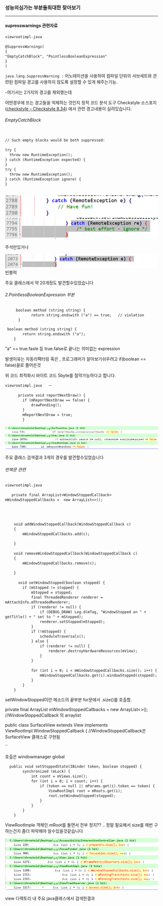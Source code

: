 


### 성능의심가는 부분들최대한 찾아보기

---



#### supresswarnings 관련자료

```
viewrootimpl.java

@SuppressWarnings(
{ 
"EmptyCatchBlock", "PointlessBooleanExpression"
} 
)
```

`java.lang.SuppressWarning :` 
어노테이션을 사용하여 컴파일 단위의 서브세트와 관련된 
컴파일 경고를 사용하지 않도록 설정할 수 있게 해주는기능.

-여기서는 2가지의 경고를 제외했는데

어떤경우에 뜨는 경고들을 억제하는 것인지 정적 코드 분석 도구 Checkstyle 소스포지 ([checkstyle &#x2013; Checkstyle 8.34](https://checkstyle.sourceforge.io))
에서 관련 경고내용이 실려있습니다.



###### EmptyCatchBlock

```

// Such empty blocks would be both suppressed: 

try {
  throw new RuntimeException();
} catch (RuntimeException expected) {
}
try {
  throw new RuntimeException();
} catch (RuntimeException ignore) {
}
      
```
![1456fd3852f288656fa25ef4ef1b2196.png](..\assets\1456fd3852f288656fa25ef4ef1b2196.png)
![65bf06b0ec1023734f0afc9f1265cdb6.png](..\assets\65bf06b0ec1023734f0afc9f1265cdb6.png)

주석만있거나

![c3c721233e8187afe4b0858474ed79f1.png](..\assets\c3c721233e8187afe4b0858474ed79f1.png)
빈블럭

주요 클래스에서 약 20개정도 발견할수있었습니다


 ###### 2.PointlessBooleanExpression 부분

```
     boolean method (string string) {
            return string.endswith ("a") == true;   // violation
      }      
```

```
 boolean method (string string) {
        return string.endswith ("a");
    }
```

"a" == true.fasle 등   true.false로 끝나는 의미없는 expression

발생이유는 자동리팩터링 혹은 , 프로그래머가 알아보기쉬우려고  if(boolean == false)꼴로 풀어쓴것 

위 코드 최적화시 바이트 코드 5byte를 절약가능하다고 합니다.

```
viewrootimpl.java   ㅡ
  
      private void reportNextDraw() {
        if (mReportNextDraw == false) {
            drawPending();
        }
        mReportNextDraw = true;
        }

```
![61d7cc0e0000b5c904072c3ab86f3a11.png](..\assets\61d7cc0e0000b5c904072c3ab86f3a11.png)


주요 클래스 검색결과  3개의 경우를 발견할수있었습니다







###### 반복문 관련

```
viewrootimpl.java
   
   private final ArrayList<WindowStoppedCallback> mWindowStoppedCallbacks =  new ArrayList<>();
	
	
	
	
    void addWindowStoppedCallback(WindowStoppedCallback c) 
	{ 
        mWindowStoppedCallbacks.add(c);
		
	} 
	
    void removeWindowStoppedCallback(WindowStoppedCallback c) 
	{ 
        mWindowStoppedCallbacks.remove(c);
		
	}  
   
      void setWindowStopped(boolean stopped) {
        if (mStopped != stopped) {
            mStopped = stopped;
            final ThreadedRenderer renderer = mAttachInfo.mThreadedRenderer;
            if (renderer != null) {
                if (DEBUG_DRAW) Log.d(mTag, "WindowStopped on " + getTitle() + " set to " + mStopped);
                renderer.setStopped(mStopped);
            }
            if (!mStopped) {
                scheduleTraversals();
            } else {
                if (renderer != null) {
                    renderer.destroyHardwareResources(mView);
                }
            }

            for (int i = 0; i < mWindowStoppedCallbacks.size(); i++) {
                mWindowStoppedCallbacks.get(i).windowStopped(stopped);
            }
        }
    }

```



setWindowStopped이란 메소드의 끝부분
for문에서 .size()를 호출함.



private final ArrayList<WindowStoppedCallback> mWindowStoppedCallbacks =  new ArrayList<>();
//WindowStoppedCallback 의 arraylist

public class SurfaceView extends View implements ViewRootImpl.WindowStoppedCallback {
//WindowStoppedCallback은 SurfaceView 클래스로 구현됨



``

호출은 windowmanager global

```
  public void setStoppedState(IBinder token, boolean stopped) {
        synchronized (mLock) {
            int count = mViews.size();
            for (int i = 0; i < count; i++) {
                if (token == null || mParams.get(i).token == token) {
                    ViewRootImpl root = mRoots.get(i);
                    root.setWindowStopped(stopped);
                }
            }
        }
    }
```
ViewRootImple 객체인  mRoot를 돌면서  전부 정지??
..
정말 필요해서 size를 매번 구하는건지 좀더 파악해야 알수있을것같습니다


![e861d81eaac63dbe9ef39cb81d16278c.png](..\assets\e861d81eaac63dbe9ef39cb81d16278c.png)


view 디렉토리 내 주요 java클래스에서 검색한결과



